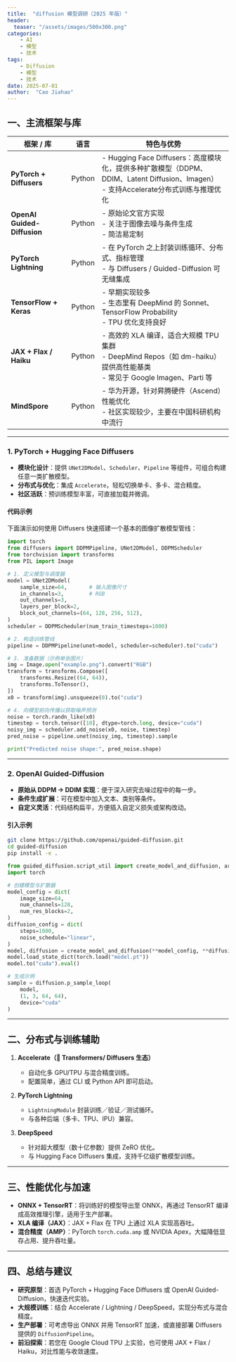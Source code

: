 ```yaml
---
title:  "diffusion 模型调研（2025 年版）"
header:
  teaser: "/assets/images/500x300.png"
categories: 
    - AI
    - 模型
    - 技术
tags:
    - Diffusion
    - 模型
    - 技术
date: 2025-07-01
author:  "Cao Jiahao"
---
```


## 一、主流框架与库

| 框架 / 库                      | 语言     | 特色与优势                                                                                                  |
| --------------------------- | ------ | ------------------------------------------------------------------------------------------------------ |
| **PyTorch + Diffusers**     | Python | - Hugging Face Diffusers：高度模块化，提供多种扩散模型（DDPM、DDIM、Latent Diffusion、Imagen）<br>- 支持Accelerate分布式训练与推理优化 |
| **OpenAI Guided-Diffusion** | Python | - 原始论文官方实现<br>- 关注于图像去噪与条件生成<br>- 简洁易定制                                                                |
| **PyTorch Lightning**       | Python | - 在 PyTorch 之上封装训练循环、分布式、指标管理<br>- 与 Diffusers / Guided-Diffusion 可无缝集成                                |
| **TensorFlow + Keras**      | Python | - 早期实现较多<br>- 生态里有 DeepMind 的 Sonnet、TensorFlow Probability<br>- TPU 优化支持良好                            |
| **JAX + Flax / Haiku**      | Python | - 高效的 XLA 编译，适合大规模 TPU 集群<br>- DeepMind Repos（如 dm-haiku）提供高性能基类<br>- 常见于 Google Imagen、Parti 等        |
| **MindSpore**               | Python | - 华为开源，针对昇腾硬件（Ascend）性能优化<br>- 社区实现较少，主要在中国科研机构中流行                                                     |

---

### 1. PyTorch + Hugging Face Diffusers

* **模块化设计**：提供 `UNet2DModel`、`Scheduler`、`Pipeline` 等组件，可组合构建任意一类扩散模型。
* **分布式与优化**：集成 `Accelerate`，轻松切换单卡、多卡、混合精度。
* **社区活跃**：预训练模型丰富，可直接加载并微调。

#### 代码示例

下面演示如何使用 Diffusers 快速搭建一个基本的图像扩散模型管线：

```python
import torch
from diffusers import DDPMPipeline, UNet2DModel, DDPMScheduler
from torchvision import transforms
from PIL import Image

# 1. 定义模型与调度器
model = UNet2DModel(
    sample_size=64,       # 输入图像尺寸
    in_channels=3,        # RGB
    out_channels=3,
    layers_per_block=2,
    block_out_channels=(64, 128, 256, 512),
)
scheduler = DDPMScheduler(num_train_timesteps=1000)

# 2. 构造训练管线
pipeline = DDPMPipeline(unet=model, scheduler=scheduler).to("cuda")

# 3. 准备数据（示例单张图片）
img = Image.open("example.png").convert("RGB")
transform = transforms.Compose([
    transforms.Resize((64, 64)),
    transforms.ToTensor(),
])
x0 = transform(img).unsqueeze(0).to("cuda")

# 4. 向模型前向传播以获取噪声预测
noise = torch.randn_like(x0)
timestep = torch.tensor([10], dtype=torch.long, device="cuda")
noisy_img = scheduler.add_noise(x0, noise, timestep)
pred_noise = pipeline.unet(noisy_img, timestep).sample

print("Predicted noise shape:", pred_noise.shape)
```

---

### 2. OpenAI Guided-Diffusion

* **原始从 DDPM → DDIM 实现**：便于深入研究去噪过程中的每一步。
* **条件生成扩展**：可在模型中加入文本、类别等条件。
* **自定义灵活**：代码结构扁平，方便插入自定义损失或架构改动。

#### 引入示例

```bash
git clone https://github.com/openai/guided-diffusion.git
cd guided-diffusion
pip install -e .
```

```python
from guided_diffusion.script_util import create_model_and_diffusion, args_to_dict
import torch

# 创建模型与扩散器
model_config = dict(
    image_size=64,
    num_channels=128,
    num_res_blocks=2,
)
diffusion_config = dict(
    steps=1000,
    noise_schedule="linear",
)
model, diffusion = create_model_and_diffusion(**model_config, **diffusion_config)
model.load_state_dict(torch.load("model.pt"))
model.to("cuda").eval()

# 生成示例
sample = diffusion.p_sample_loop(
    model,
    (1, 3, 64, 64),
    device="cuda"
)
```

---

## 二、分布式与训练辅助

1. **Accelerate（🤗 Transformers/ Diffusers 生态）**

   * 自动化多 GPU/TPU 与混合精度训练。
   * 配置简单，通过 CLI 或 Python API 即可启动。

2. **PyTorch Lightning**

   * `LightningModule` 封装训练／验证／测试循环。
   * 与各种后端（多卡、TPU、IPU）兼容。

3. **DeepSpeed**

   * 针对超大模型（数十亿参数）提供 ZeRO 优化。
   * 与 Hugging Face Diffusers 集成，支持千亿级扩散模型训练。

---

## 三、性能优化与加速

* **ONNX + TensorRT**：将训练好的模型导出至 ONNX，再通过 TensorRT 编译成高效推理引擎，适用于生产部署。
* **XLA 编译（JAX）**：JAX + Flax 在 TPU 上通过 XLA 实现高吞吐。
* **混合精度（AMP）**：PyTorch `torch.cuda.amp` 或 NVIDIA Apex，大幅降低显存占用、提升吞吐量。

---

## 四、总结与建议

* **研究原型**：首选 PyTorch + Hugging Face Diffusers 或 OpenAI Guided-Diffusion，快速迭代实验。
* **大规模训练**：结合 Accelerate / Lightning / DeepSpeed，实现分布式与混合精度。
* **生产部署**：可考虑导出 ONNX 并用 TensorRT 加速，或直接部署 Diffusers 提供的 `DiffusionPipeline`。
* **前沿探索**：若您在 Google Cloud TPU 上实验，也可使用 JAX + Flax / Haiku，对比性能与收敛速度。

